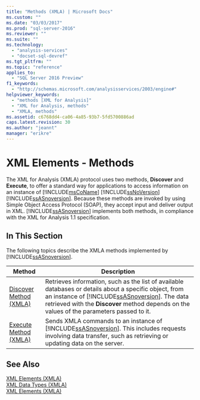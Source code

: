 ```yaml
---
title: "Methods (XMLA) | Microsoft Docs"
ms.custom: ""
ms.date: "03/03/2017"
ms.prod: "sql-server-2016"
ms.reviewer: ""
ms.suite: ""
ms.technology: 
  - "analysis-services"
  - "docset-sql-devref"
ms.tgt_pltfrm: ""
ms.topic: "reference"
applies_to: 
  - "SQL Server 2016 Preview"
f1_keywords: 
  - "http://schemas.microsoft.com/analysisservices/2003/engine#"
helpviewer_keywords: 
  - "methods [XML for Analysis]"
  - "XML for Analysis, methods"
  - "XMLA, methods"
ms.assetid: c6768dd4-ca06-4a85-93b7-5fd5700886ad
caps.latest.revision: 30
ms.author: "jeannt"
manager: "erikre"
---
```

# XML Elements - Methods
  The XML for Analysis (XMLA) protocol uses two methods, **Discover** and **Execute**, to offer a standard way for applications to access information on an instance of [!INCLUDE[msCoName](../../a9notintoc/includes/msconame-md.md)] [!INCLUDE[ssNoVersion](../../a9notintoc/includes/ssnoversion-md.md)] [!INCLUDE[ssASnoversion](../../a9notintoc/includes/ssasnoversion-md.md)]. Because these methods are invoked by using Simple Object Access Protocol (SOAP), they accept input and deliver output in XML. [!INCLUDE[ssASnoversion](../../a9notintoc/includes/ssasnoversion-md.md)] implements both methods, in compliance with the XML for Analysis 1.1 specification.  
  
## In This Section  
 The following topics describe the XMLA methods implemented by [!INCLUDE[ssASnoversion](../../a9notintoc/includes/ssasnoversion-md.md)].  
  
|Method|Description|  
|------------|-----------------|  
|[Discover Method &#40;XMLA&#41;](../../analysis-services/xmla/xml-elements-methods-discover.md)|Retrieves information, such as the list of available databases or details about a specific object, from an instance of [!INCLUDE[ssASnoversion](../../a9notintoc/includes/ssasnoversion-md.md)]. The data retrieved with the **Discover** method depends on the values of the parameters passed to it.|  
|[Execute Method &#40;XMLA&#41;](../../analysis-services/xmla/xml-elements-methods-execute.md)|Sends XMLA commands to an instance of [!INCLUDE[ssASnoversion](../../a9notintoc/includes/ssasnoversion-md.md)]. This includes requests involving data transfer, such as retrieving or updating data on the server.|  
  
## See Also  
 [XML Elements &#40;XMLA&#41;](../../a9retired/xml-elements-xmla.md)   
 [XML Data Types &#40;XMLA&#41;](../../analysis-services/xmla/xml-data-types/xml-data-types-xmla.md)   
 [XML Elements &#40;XMLA&#41;](../../a9retired/xml-elements-xmla.md)  
  
  